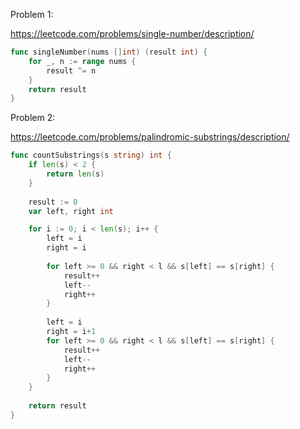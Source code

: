 Problem 1:

https://leetcode.com/problems/single-number/description/

```go
func singleNumber(nums []int) (result int) {
    for _, n := range nums {
        result ^= n
    }
    return result
}
```

Problem 2:

https://leetcode.com/problems/palindromic-substrings/description/

```go
func countSubstrings(s string) int {
    if len(s) < 2 {
        return len(s)
    }
    
    result := 0
    var left, right int 

    for i := 0; i < len(s); i++ {
        left = i
        right = i
        
        for left >= 0 && right < l && s[left] == s[right] {
            result++
            left--
            right++
        }
        
        left = i
        right = i+1
        for left >= 0 && right < l && s[left] == s[right] {
            result++
            left--
            right++
        }
    }
    
    return result
}
```
